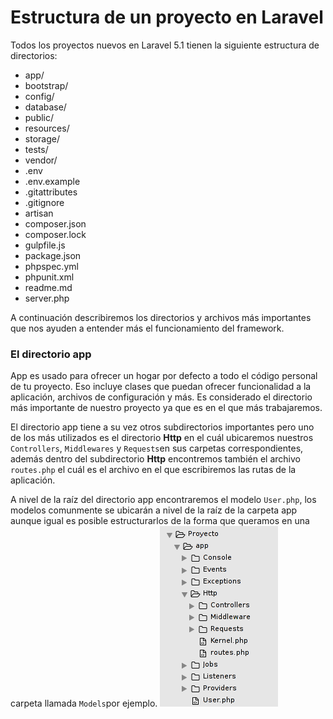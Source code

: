# Estructura de un proyecto en Laravel
Todos los proyectos nuevos en Laravel 5.1 tienen la siguiente estructura de directorios:
* app/
* bootstrap/
* config/
* database/
* public/
* resources/
* storage/
* tests/
* vendor/
* .env
* .env.example
* .gitattributes
* .gitignore
* artisan
* composer.json
* composer.lock
* gulpfile.js
* package.json
* phpspec.yml
* phpunit.xml
* readme.md
* server.php

A continuación describiremos los directorios y archivos más importantes que nos ayuden a entender más el funcionamiento del framework.

### El directorio app

App es usado para ofrecer un hogar por defecto a todo el código personal de tu proyecto. Eso incluye clases que puedan ofrecer funcionalidad a la aplicación, archivos de configuración y más. Es considerado el directorio más importante de nuestro proyecto ya que es en el que más trabajaremos.

El directorio app tiene a su vez otros subdirectorios importantes pero uno de los más utilizados es el directorio **Http** en el cuál ubicaremos nuestros `Controllers`, `Middlewares` y `Requests`en sus carpetas correspondientes, además dentro del subdirectorio **Http** encontremos también el archivo `routes.php` el cuál es el archivo en el que escribiremos las rutas de la aplicación.

A nivel de la raíz del directorio app encontraremos el modelo `User.php`, los modelos comunmente se ubicarán a nivel de la raíz de la carpeta app aunque igual es posible estructurarlos de la forma que queramos en una carpeta llamada `Models`por ejemplo.
![](app.png)
